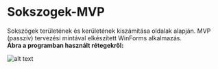 # Sokszogek-MVP
Sokszögek területének és kerületének kiszámítása oldalak alapján. 
MVP (passzív) tervezési mintával elkészített WinForms alkalmazás.  
**Ábra a programban használt rétegekről:**

![alt text](https://github.com/borosbence/Sokszogek-MVP/blob/master/Sokszogek/Abra.png)
